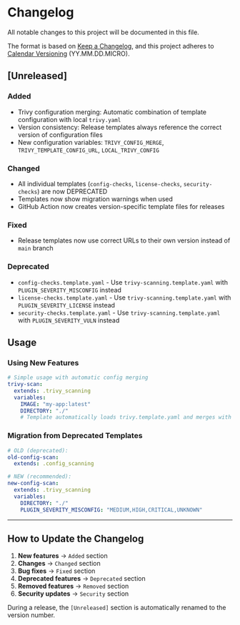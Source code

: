 # Changelog

All notable changes to this project will be documented in this file.

The format is based on [Keep a Changelog](https://keepachangelog.com/en/1.0.0/),
and this project adheres to [Calendar Versioning](https://calver.org/) (YY.MM.DD.MICRO).

## [Unreleased]

### Added
- Trivy configuration merging: Automatic combination of template configuration with local `trivy.yaml`
- Version consistency: Release templates always reference the correct version of configuration files
- New configuration variables: `TRIVY_CONFIG_MERGE`, `TRIVY_TEMPLATE_CONFIG_URL`, `LOCAL_TRIVY_CONFIG`

### Changed
- All individual templates (`config-checks`, `license-checks`, `security-checks`) are now DEPRECATED
- Templates now show migration warnings when used
- GitHub Action now creates version-specific template files for releases

### Fixed
- Release templates now use correct URLs to their own version instead of `main` branch

### Deprecated
- `config-checks.template.yaml` - Use `trivy-scanning.template.yaml` with `PLUGIN_SEVERITY_MISCONFIG` instead
- `license-checks.template.yaml` - Use `trivy-scanning.template.yaml` with `PLUGIN_SEVERITY_LICENSE` instead  
- `security-checks.template.yaml` - Use `trivy-scanning.template.yaml` with `PLUGIN_SEVERITY_VULN` instead

## Usage

### Using New Features

```yaml
# Simple usage with automatic config merging
trivy-scan:
  extends: .trivy_scanning
  variables:
    IMAGE: "my-app:latest"
    DIRECTORY: "./"
    # Template automatically loads trivy.template.yaml and merges with local trivy.yaml
```

### Migration from Deprecated Templates

```yaml
# OLD (deprecated):
old-config-scan:
  extends: .config_scanning

# NEW (recommended):
new-config-scan:
  extends: .trivy_scanning
  variables:
    DIRECTORY: "./"
    PLUGIN_SEVERITY_MISCONFIG: "MEDIUM,HIGH,CRITICAL,UNKNOWN"
```

---

## How to Update the Changelog

1. **New features** → `Added` section
2. **Changes** → `Changed` section  
3. **Bug fixes** → `Fixed` section
4. **Deprecated features** → `Deprecated` section
5. **Removed features** → `Removed` section
6. **Security updates** → `Security` section

During a release, the `[Unreleased]` section is automatically renamed to the version number.
